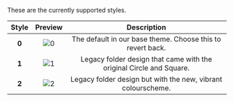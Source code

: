 These are the currently supported styles.

| Style | Preview  | Description |
| :------------: |:---------------:| :-----:|
| **0** | ![0](https://raw.githubusercontent.com/numixproject/numix-folders/master/files/0/preview.png) | The default in our base theme. Choose this to revert back. |
| **1** | ![1](https://raw.githubusercontent.com/numixproject/numix-folders/master/files/1/preview.png) | Legacy folder design that came with the original Circle and Square. |
| **2** | ![2](https://raw.githubusercontent.com/numixproject/numix-folders/master/files/2/preview.png) | Legacy folder design but with the new, vibrant colourscheme. |